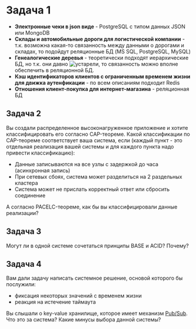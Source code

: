 # Задача 1

- **Электронные чеки в json виде** - PostgreSQL с типом данных JSON или MongoDB  
- **Склады и автомобильные дороги для логистической компании** - т.к. возможна какая-то связанность между данными о дорогами и складах, то подойдут реляционные БД (MS SQL, PostgreSQL, MySQL)  
- **Генеалогические деревья** - теоретически подходят иерархические БД, но т.к. они давно ![устарели](https://www.tadviser.ru/index.php/%D0%A1%D1%82%D0%B0%D1%82%D1%8C%D1%8F:%D0%98%D0%B5%D1%80%D0%B0%D1%80%D1%85%D0%B8%D1%87%D0%B5%D1%81%D0%BA%D0%B0%D1%8F_%D0%A1%D0%A3%D0%91%D0%94), то связанность можно вполне обеспечить в реляционной БД.   
- **Кэш идентификаторов клиентов с ограниченным временем жизни для движка аутенфикации** - по всем описаниям подходит Redis  
- **Отношения клиент-покупка для интернет-магазина**  - реляционная БД  



## Задача 2

Вы создали распределенное высоконагруженное приложение и хотите классифицировать его согласно 
CAP-теореме. Какой классификации по CAP-теореме соответствует ваша система, если 
(каждый пункт - это отдельная реализация вашей системы и для каждого пункта надо привести классификацию):

- Данные записываются на все узлы с задержкой до часа (асинхронная запись)
- При сетевых сбоях, система может разделиться на 2 раздельных кластера
- Система может не прислать корректный ответ или сбросить соединение

А согласно PACELC-теореме, как бы вы классифицировали данные реализации?

## Задача 3

Могут ли в одной системе сочетаться принципы BASE и ACID? Почему?

## Задача 4

Вам дали задачу написать системное решение, основой которого бы послужили:

- фиксация некоторых значений с временем жизни
- реакция на истечение таймаута

Вы слышали о key-value хранилище, которое имеет механизм [Pub/Sub](https://habr.com/ru/post/278237/). 
Что это за система? Какие минусы выбора данной системы?

